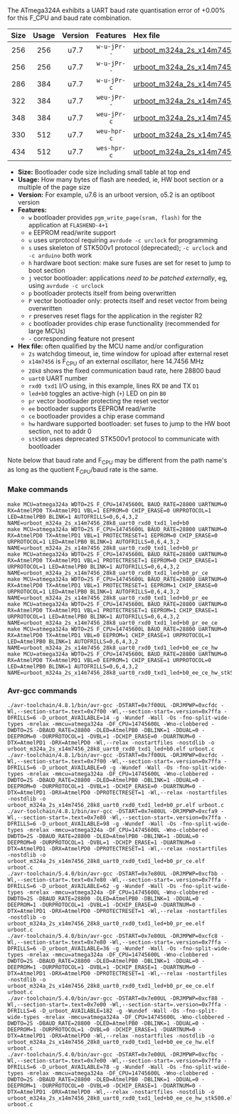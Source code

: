 The ATmega324A exhibits a UART baud rate quantisation error of +0.00% for this F_CPU and baud rate combination.

|Size|Usage|Version|Features|Hex file|
|:-:|:-:|:-:|:-:|:--|
|256|256|u7.7|`w-u-jPr--`|[urboot_m324a_2s_x14m7456_28k8_uart0_rxd0_txd1_led+b0.hex](https://raw.githubusercontent.com/stefanrueger/urboot.hex/main/u7.7/mcus/atmega324a/watchdog_2_s/external_oscillator_x/14m745600_hz/%2B%2B28k8_baud/uart0_rxd0_txd1/led%2Bb0/urboot_m324a_2s_x14m7456_28k8_uart0_rxd0_txd1_led%2Bb0.hex)|
|256|256|u7.7|`w-u-jPr--`|[urboot_m324a_2s_x14m7456_28k8_uart0_rxd0_txd1_led+b0_pr.hex](https://raw.githubusercontent.com/stefanrueger/urboot.hex/main/u7.7/mcus/atmega324a/watchdog_2_s/external_oscillator_x/14m745600_hz/%2B%2B28k8_baud/uart0_rxd0_txd1/led%2Bb0/urboot_m324a_2s_x14m7456_28k8_uart0_rxd0_txd1_led%2Bb0_pr.hex)|
|286|384|u7.7|`w-u-jPr-c`|[urboot_m324a_2s_x14m7456_28k8_uart0_rxd0_txd1_led+b0_pr_ce.hex](https://raw.githubusercontent.com/stefanrueger/urboot.hex/main/u7.7/mcus/atmega324a/watchdog_2_s/external_oscillator_x/14m745600_hz/%2B%2B28k8_baud/uart0_rxd0_txd1/led%2Bb0/urboot_m324a_2s_x14m7456_28k8_uart0_rxd0_txd1_led%2Bb0_pr_ce.hex)|
|322|384|u7.7|`weu-jPr--`|[urboot_m324a_2s_x14m7456_28k8_uart0_rxd0_txd1_led+b0_pr_ee.hex](https://raw.githubusercontent.com/stefanrueger/urboot.hex/main/u7.7/mcus/atmega324a/watchdog_2_s/external_oscillator_x/14m745600_hz/%2B%2B28k8_baud/uart0_rxd0_txd1/led%2Bb0/urboot_m324a_2s_x14m7456_28k8_uart0_rxd0_txd1_led%2Bb0_pr_ee.hex)|
|348|384|u7.7|`weu-jPr-c`|[urboot_m324a_2s_x14m7456_28k8_uart0_rxd0_txd1_led+b0_pr_ee_ce.hex](https://raw.githubusercontent.com/stefanrueger/urboot.hex/main/u7.7/mcus/atmega324a/watchdog_2_s/external_oscillator_x/14m745600_hz/%2B%2B28k8_baud/uart0_rxd0_txd1/led%2Bb0/urboot_m324a_2s_x14m7456_28k8_uart0_rxd0_txd1_led%2Bb0_pr_ee_ce.hex)|
|330|512|u7.7|`weu-hpr-c`|[urboot_m324a_2s_x14m7456_28k8_uart0_rxd0_txd1_led+b0_ee_ce_hw.hex](https://raw.githubusercontent.com/stefanrueger/urboot.hex/main/u7.7/mcus/atmega324a/watchdog_2_s/external_oscillator_x/14m745600_hz/%2B%2B28k8_baud/uart0_rxd0_txd1/led%2Bb0/urboot_m324a_2s_x14m7456_28k8_uart0_rxd0_txd1_led%2Bb0_ee_ce_hw.hex)|
|434|512|u7.7|`wes-hpr-c`|[urboot_m324a_2s_x14m7456_28k8_uart0_rxd0_txd1_led+b0_ee_ce_hw_stk500.hex](https://raw.githubusercontent.com/stefanrueger/urboot.hex/main/u7.7/mcus/atmega324a/watchdog_2_s/external_oscillator_x/14m745600_hz/%2B%2B28k8_baud/uart0_rxd0_txd1/led%2Bb0/urboot_m324a_2s_x14m7456_28k8_uart0_rxd0_txd1_led%2Bb0_ee_ce_hw_stk500.hex)|

- **Size:** Bootloader code size including small table at top end
- **Usage:** How many bytes of flash are needed, ie, HW boot section or a multiple of the page size
- **Version:** For example, u7.6 is an urboot version, o5.2 is an optiboot version
- **Features:**
  + `w` bootloader provides `pgm_write_page(sram, flash)` for the application at `FLASHEND-4+1`
  + `e` EEPROM read/write support
  + `u` uses urprotocol requiring `avrdude -c urclock` for programming
  + `s` uses skeleton of STK500v1 protocol (deprecated); `-c urclock` and `-c arduino` both work
  + `h` hardware boot section: make sure fuses are set for reset to jump to boot section
  + `j` vector bootloader: applications *need to be patched externally*, eg, using `avrdude -c urclock`
  + `p` bootloader protects itself from being overwritten
  + `P` vector bootloader only: protects itself and reset vector from being overwritten
  + `r` preserves reset flags for the application in the register R2
  + `c` bootloader provides chip erase functionality (recommended for large MCUs)
  + `-` corresponding feature not present
- **Hex file:** often qualified by the MCU name and/or configuration
  + `2s` watchdog timeout, ie, time window for upload after external reset
  + `x14m7456` is F<sub>CPU</sub> of an external oscillator, here 14.7456 MHz
  + `28k8` shows the fixed communication baud rate, here 28800 baud
  + `uart0` UART number
  + `rxd0 txd1` I/O using, in this example, lines RX `D0` and TX `D1`
  + `led+b0` toggles an active-high (`+`) LED on pin `B0`
  + `pr` vector bootloader protecting the reset vector
  + `ee` bootloader supports EEPROM read/write
  + `ce` bootloader provides a chip erase command
  + `hw` hardware supported bootloader: set fuses to jump to the HW boot section, not to addr 0
  + `stk500` uses deprecated STK500v1 protocol to communicate with bootloader


Note below that baud rate and F<sub>CPU</sub> may be different from the path name's as long as the quotient F<sub>CPU</sub>/baud rate is the same.

### Make commands
```
make MCU=atmega324a WDTO=2S F_CPU=14745600L BAUD_RATE=28800 UARTNUM=0 RX=AtmelPD0 TX=AtmelPD1 VBL=1 EEPROM=0 CHIP_ERASE=0 URPROTOCOL=1 LED=AtmelPB0 BLINK=1 AUTOFRILLS=0,6,4,3,2 NAME=urboot_m324a_2s_x14m7456_28k8_uart0_rxd0_txd1_led+b0
make MCU=atmega324a WDTO=2S F_CPU=14745600L BAUD_RATE=28800 UARTNUM=0 RX=AtmelPD0 TX=AtmelPD1 VBL=1 PROTECTRESET=1 EEPROM=0 CHIP_ERASE=0 URPROTOCOL=1 LED=AtmelPB0 BLINK=1 AUTOFRILLS=0,6,4,3,2 NAME=urboot_m324a_2s_x14m7456_28k8_uart0_rxd0_txd1_led+b0_pr
make MCU=atmega324a WDTO=2S F_CPU=14745600L BAUD_RATE=28800 UARTNUM=0 RX=AtmelPD0 TX=AtmelPD1 VBL=1 PROTECTRESET=1 EEPROM=0 CHIP_ERASE=1 URPROTOCOL=1 LED=AtmelPB0 BLINK=1 AUTOFRILLS=0,6,4,3,2 NAME=urboot_m324a_2s_x14m7456_28k8_uart0_rxd0_txd1_led+b0_pr_ce
make MCU=atmega324a WDTO=2S F_CPU=14745600L BAUD_RATE=28800 UARTNUM=0 RX=AtmelPD0 TX=AtmelPD1 VBL=1 PROTECTRESET=1 EEPROM=1 CHIP_ERASE=0 URPROTOCOL=1 LED=AtmelPB0 BLINK=1 AUTOFRILLS=0,6,4,3,2 NAME=urboot_m324a_2s_x14m7456_28k8_uart0_rxd0_txd1_led+b0_pr_ee
make MCU=atmega324a WDTO=2S F_CPU=14745600L BAUD_RATE=28800 UARTNUM=0 RX=AtmelPD0 TX=AtmelPD1 VBL=1 PROTECTRESET=1 EEPROM=1 CHIP_ERASE=1 URPROTOCOL=1 LED=AtmelPB0 BLINK=1 AUTOFRILLS=0,6,4,3,2 NAME=urboot_m324a_2s_x14m7456_28k8_uart0_rxd0_txd1_led+b0_pr_ee_ce
make MCU=atmega324a WDTO=2S F_CPU=14745600L BAUD_RATE=28800 UARTNUM=0 RX=AtmelPD0 TX=AtmelPD1 VBL=0 EEPROM=1 CHIP_ERASE=1 URPROTOCOL=1 LED=AtmelPB0 BLINK=1 AUTOFRILLS=0,6,4,3,2 NAME=urboot_m324a_2s_x14m7456_28k8_uart0_rxd0_txd1_led+b0_ee_ce_hw
make MCU=atmega324a WDTO=2S F_CPU=14745600L BAUD_RATE=28800 UARTNUM=0 RX=AtmelPD0 TX=AtmelPD1 VBL=0 EEPROM=1 CHIP_ERASE=1 URPROTOCOL=0 LED=AtmelPB0 BLINK=1 AUTOFRILLS=0,6,4,3,2 NAME=urboot_m324a_2s_x14m7456_28k8_uart0_rxd0_txd1_led+b0_ee_ce_hw_stk500
```

### Avr-gcc commands
```
./avr-toolchain/4.8.1/bin/avr-gcc -DSTART=0x7f00UL -DRJMPWP=0xcfdc -Wl,--section-start=.text=0x7f00 -Wl,--section-start=.version=0x7ffa -DFRILLS=6 -D_urboot_AVAILABLE=14 -g -Wundef -Wall -Os -fno-split-wide-types -mrelax -mmcu=atmega324a -DF_CPU=14745600L -Wno-clobbered -DWDTO=2S -DBAUD_RATE=28800 -DLED=AtmelPB0 -DBLINK=1 -DDUAL=0 -DEEPROM=0 -DURPROTOCOL=1 -DVBL=1 -DCHIP_ERASE=0 -DUARTNUM=0 -DTX=AtmelPD1 -DRX=AtmelPD0 -Wl,--relax -nostartfiles -nostdlib -o urboot_m324a_2s_x14m7456_28k8_uart0_rxd0_txd1_led+b0.elf urboot.c
./avr-toolchain/4.8.1/bin/avr-gcc -DSTART=0x7f00UL -DRJMPWP=0xcfdc -Wl,--section-start=.text=0x7f00 -Wl,--section-start=.version=0x7ffa -DFRILLS=6 -D_urboot_AVAILABLE=0 -g -Wundef -Wall -Os -fno-split-wide-types -mrelax -mmcu=atmega324a -DF_CPU=14745600L -Wno-clobbered -DWDTO=2S -DBAUD_RATE=28800 -DLED=AtmelPB0 -DBLINK=1 -DDUAL=0 -DEEPROM=0 -DURPROTOCOL=1 -DVBL=1 -DCHIP_ERASE=0 -DUARTNUM=0 -DTX=AtmelPD1 -DRX=AtmelPD0 -DPROTECTRESET=1 -Wl,--relax -nostartfiles -nostdlib -o urboot_m324a_2s_x14m7456_28k8_uart0_rxd0_txd1_led+b0_pr.elf urboot.c
./avr-toolchain/4.8.1/bin/avr-gcc -DSTART=0x7e80UL -DRJMPWP=0xcfa9 -Wl,--section-start=.text=0x7e80 -Wl,--section-start=.version=0x7ffa -DFRILLS=6 -D_urboot_AVAILABLE=98 -g -Wundef -Wall -Os -fno-split-wide-types -mrelax -mmcu=atmega324a -DF_CPU=14745600L -Wno-clobbered -DWDTO=2S -DBAUD_RATE=28800 -DLED=AtmelPB0 -DBLINK=1 -DDUAL=0 -DEEPROM=0 -DURPROTOCOL=1 -DVBL=1 -DCHIP_ERASE=1 -DUARTNUM=0 -DTX=AtmelPD1 -DRX=AtmelPD0 -DPROTECTRESET=1 -Wl,--relax -nostartfiles -nostdlib -o urboot_m324a_2s_x14m7456_28k8_uart0_rxd0_txd1_led+b0_pr_ce.elf urboot.c
./avr-toolchain/5.4.0/bin/avr-gcc -DSTART=0x7e80UL -DRJMPWP=0xcfbb -Wl,--section-start=.text=0x7e80 -Wl,--section-start=.version=0x7ffa -DFRILLS=6 -D_urboot_AVAILABLE=62 -g -Wundef -Wall -Os -fno-split-wide-types -mrelax -mmcu=atmega324a -DF_CPU=14745600L -Wno-clobbered -DWDTO=2S -DBAUD_RATE=28800 -DLED=AtmelPB0 -DBLINK=1 -DDUAL=0 -DEEPROM=1 -DURPROTOCOL=1 -DVBL=1 -DCHIP_ERASE=0 -DUARTNUM=0 -DTX=AtmelPD1 -DRX=AtmelPD0 -DPROTECTRESET=1 -Wl,--relax -nostartfiles -nostdlib -o urboot_m324a_2s_x14m7456_28k8_uart0_rxd0_txd1_led+b0_pr_ee.elf urboot.c
./avr-toolchain/5.4.0/bin/avr-gcc -DSTART=0x7e80UL -DRJMPWP=0xcfc8 -Wl,--section-start=.text=0x7e80 -Wl,--section-start=.version=0x7ffa -DFRILLS=6 -D_urboot_AVAILABLE=36 -g -Wundef -Wall -Os -fno-split-wide-types -mrelax -mmcu=atmega324a -DF_CPU=14745600L -Wno-clobbered -DWDTO=2S -DBAUD_RATE=28800 -DLED=AtmelPB0 -DBLINK=1 -DDUAL=0 -DEEPROM=1 -DURPROTOCOL=1 -DVBL=1 -DCHIP_ERASE=1 -DUARTNUM=0 -DTX=AtmelPD1 -DRX=AtmelPD0 -DPROTECTRESET=1 -Wl,--relax -nostartfiles -nostdlib -o urboot_m324a_2s_x14m7456_28k8_uart0_rxd0_txd1_led+b0_pr_ee_ce.elf urboot.c
./avr-toolchain/5.4.0/bin/avr-gcc -DSTART=0x7e00UL -DRJMPWP=0xcf88 -Wl,--section-start=.text=0x7e00 -Wl,--section-start=.version=0x7ffa -DFRILLS=6 -D_urboot_AVAILABLE=182 -g -Wundef -Wall -Os -fno-split-wide-types -mrelax -mmcu=atmega324a -DF_CPU=14745600L -Wno-clobbered -DWDTO=2S -DBAUD_RATE=28800 -DLED=AtmelPB0 -DBLINK=1 -DDUAL=0 -DEEPROM=1 -DURPROTOCOL=1 -DVBL=0 -DCHIP_ERASE=1 -DUARTNUM=0 -DTX=AtmelPD1 -DRX=AtmelPD0 -Wl,--relax -nostartfiles -nostdlib -o urboot_m324a_2s_x14m7456_28k8_uart0_rxd0_txd1_led+b0_ee_ce_hw.elf urboot.c
./avr-toolchain/5.4.0/bin/avr-gcc -DSTART=0x7e00UL -DRJMPWP=0xcfbc -Wl,--section-start=.text=0x7e00 -Wl,--section-start=.version=0x7ffa -DFRILLS=6 -D_urboot_AVAILABLE=78 -g -Wundef -Wall -Os -fno-split-wide-types -mrelax -mmcu=atmega324a -DF_CPU=14745600L -Wno-clobbered -DWDTO=2S -DBAUD_RATE=28800 -DLED=AtmelPB0 -DBLINK=1 -DDUAL=0 -DEEPROM=1 -DURPROTOCOL=0 -DVBL=0 -DCHIP_ERASE=1 -DUARTNUM=0 -DTX=AtmelPD1 -DRX=AtmelPD0 -Wl,--relax -nostartfiles -nostdlib -o urboot_m324a_2s_x14m7456_28k8_uart0_rxd0_txd1_led+b0_ee_ce_hw_stk500.elf urboot.c
```

